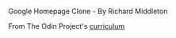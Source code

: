 Google Homepage Clone - By Richard Middleton

From The Odin Project's [curriculum](http://www.theodinproject.com/web-development-101/html-css)